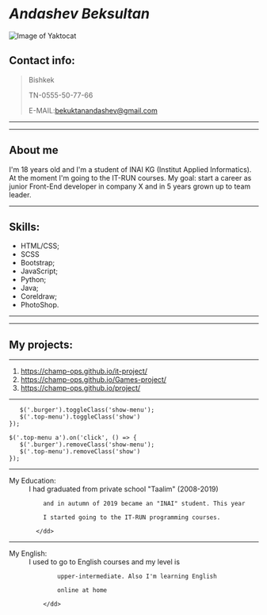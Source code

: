 # _Andashev Beksultan_
![Image of Yaktocat](https://octodex.github.com/images/yaktocat.png)


## Contact info:
>Bishkek  
>  
>TN-0555-50-77-66  
>  
>E-MAIL:bekuktanandashev@gmail.com  
  
  
***
---        

## About me

 I'm 18 years old and I'm a student of INAI KG
 (Institut Applied Informatics). At the moment I'm going
 to the IT-RUN courses. 
  My goal:  start a career as junior Front-End developer in 
 company X and in 5 years grown up to team leader.

---

##  Skills:

* HTML/CSS;
* SCSS
* Bootstrap;
* JavaScript;
* Python;
* Java;
* Coreldraw;
* PhotoShop.

***
---

 ## My projects:
 ***
 1. https://champ-ops.github.io/it-project/  
 2. https://champ-ops.github.io/Games-project/
 3. https://champ-ops.github.io/project/
 ***
 
 ```$('.burger').on('click', () => {
    $('.burger').toggleClass('show-menu');
    $('.top-menu').toggleClass('show')
});

$('.top-menu a').on('click', () => {
    $('.burger').removeClass('show-menu');
    $('.top-menu').removeClass('show')
});
```

***

<dl>
<dt>My Education:</dt> 
      <dd> 
        I had graduated from  private school "Taalim" (2008-2019)  
        
        and in autumn of 2019 became an "INAI" student. This year  
        
        I started going to the IT-RUN programming courses.  
         
      </dd>
</dl>


***
 

<dl>
<dt>My English:</dt>
        <dd>I used to go to English courses and my level is  
        
            upper-intermediate. Also I'm learning English  
            
            online at home  
            
        </dd>
</dl>
